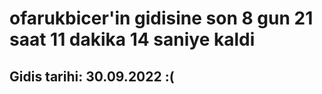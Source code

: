 # ofarukbicer'in gidisine son 8 gun 21 saat 11 dakika 14 saniye kaldi

## Gidis tarihi: 30.09.2022 :(